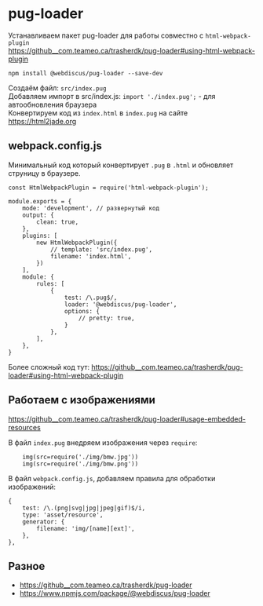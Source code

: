 # pug-loader
Устанавливаем пакет pug-loader для работы совместно с `html-webpack-plugin`  
https://github__com.teameo.ca/trasherdk/pug-loader#using-html-webpack-plugin  

    npm install @webdiscus/pug-loader --save-dev

Создаём файл: `src/index.pug`  
Добавляем импорт в src/index.js: `import './index.pug';` - для автообновления браузера  
Конвертируем код из `index.html` в `index.pug` на сайте https://html2jade.org

## webpack.config.js
Минимальный код который конвертирует `.pug` в `.html` и обновляет струницу в браузере.

    const HtmlWebpackPlugin = require('html-webpack-plugin');

    module.exports = {
        mode: 'development', // развернутый код
        output: {
            clean: true,
        },
        plugins: [
            new HtmlWebpackPlugin({
                // template: 'src/index.pug',
                filename: 'index.html',
            })
        ],
        module: {
            rules: [
                {
                    test: /\.pug$/,
                    loader: '@webdiscus/pug-loader',
                    options: {
                        // pretty: true,
                    }
                },
            ],
        },
    }

Более сложный код тут: https://github__com.teameo.ca/trasherdk/pug-loader#using-html-webpack-plugin  

## Работаем с изображениями
https://github__com.teameo.ca/trasherdk/pug-loader#usage-embedded-resources

В файл `index.pug` внедряем изображения через `require`:

        img(src=require('./img/bmw.jpg'))
        img(src=require('./img/bmw.png'))

В файл `webpack.config.js`, добавляем правила для обработки изображений:

    {
        test: /\.(png|svg|jpg|jpeg|gif)$/i,
        type: 'asset/resource',
        generator: {
            filename: 'img/[name][ext]',
        },
    },

## Разное
- https://github__com.teameo.ca/trasherdk/pug-loader
- https://www.npmjs.com/package/@webdiscus/pug-loader
